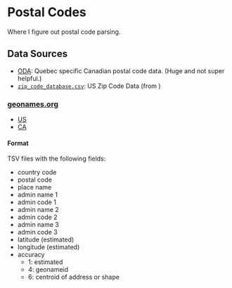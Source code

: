 # Postal Codes

Where I figure out postal code parsing.

## Data Sources

- [ODA](./data/ODA_QC_v1.zip): Quebec specific Canadian postal code data. (Huge
  and not super helpful.)
- [`zip_code_database.csv`](./data/zip_code_database.csv): US Zip Code Data
  (from [](https://www.unitedstateszipcodes.org/zip-code-database/))

### [geonames.org](https://download.geonames.org/export/zip/)

- [US](./data/US/US.txt)
- [CA](./data/CA/CA.txt)

#### Format

TSV files with the following fields:

- country code
- postal code
- place name
- admin name 1
- admin code 1
- admin name 2
- admin code 2
- admin name 3
- admin code 3
- latitude (estimated)
- longitude (estimated)
- accuracy
  - 1: estimated
  - 4: geonameid
  - 6: centroid of address or shape
